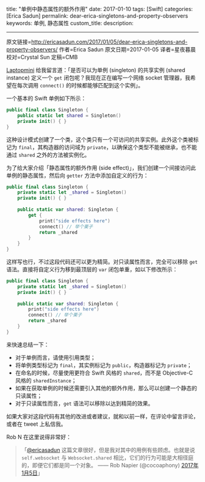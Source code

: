 title: "单例中静态属性的额外作用"
date: 2017-01-10
tags: [Swift]
categories: [Erica Sadun]
permalink: dear-erica-singletons-and-property-observers
keywords: 单例, 静态属性
custom_title: 
description: 

---
原文链接=http://ericasadun.com/2017/01/05/dear-erica-singletons-and-property-observers/
作者=Erica Sadun
原文日期=2017-01-05
译者=星夜暮晨
校对=Crystal Sun
定稿=CMB

<!--此处开始正文-->

[Laptopmini](https://github.com/Laptopmini) 给我留言道：「是否可以为单例 (singleton) 的共享实例 (shared instance) 定义一个 `get` 闭包呢？我现在正在编写一个网络 socket 管理器，我希望在每次调用 `connect()` 的时候都能够匹配到这个实例」。

<!--more-->

一个基本的 Swift 单例如下所示：

```swift
public final class Singleton {
    public static let shared = Singleton()
    private init() { }
}
```

这种设计模式创建了一个类，这个类只有一个可访问的共享实例。此外这个类被标记为 `final`，其构造器的访问域为 `private`，以确保这个类型不能被继承，也不能通过 `shared` 之外的方法被实例化。

为了给大家介绍「静态属性的额外作用 (side effect)」，我们创建一个间接访问此单例的静态属性，然后向 `getter` 方法中添加自定义的行为：

```swift
public final class Singleton {
    private static let _shared = Singleton()
    private init() { }
    
    public static var shared: Singleton {
        get {
            print("side effects here")
            connect() // 举个栗子
            return _shared
        }
    }
}
```

这样写也行，不过这段代码还可以更为精简。对只读属性而言，完全可以移除 `get` 语法。直接将自定义行为移到最顶层的 `var` 闭包单重，如以下修改所示：

```swift
public final class Singleton {
    private static let _shared = Singleton()
    private init() { }
    
    public static var shared: Singleton {
        print("side effects here")
        connect() // 举个栗子
        return _shared
    }
}
```

来快速总结一下：

* 对于单例而言，请使用引用类型；
* 将单例类型标记为 `final`，其实例标记为 `public`，构造器标记为 `private`；
* 在命名的时候，尽量使用更符合 Swift 风格的 `shared`，而不是 Objective-C 风格的 `sharedInstance`；
* 如果在获取单例的时候还需要引入其他的额外作用，那么可以创建一个静态的只读属性；
* 对于只读属性而言，`get` 语法可以移除以达到精简的效果。

如果大家对这段代码有其他的改进或者建议，就和以前一样，在评论中留言评论，或者在 tweet 上私信我。

Rob N 在这里说得非常好：

> 「[@ericasadun](https://twitter.com/ericasadun) 这篇文章很好，但是我对其中的用例有些顾虑。也就是说 `self.websocket` 与 `Websocket.shared` 相比，它们的行为可能是大相径庭的，即便它们都是同一个对象。
> —— Rob Napier (@cocoaphony) [2017年1月5日](https://twitter.com/cocoaphony/status/817104066429980672)」